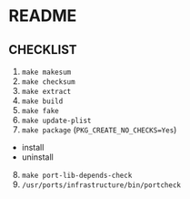 # README #

## CHECKLIST ##

1. `make makesum`
2. `make checksum`
3. `make extract`
4. `make build`
5. `make fake`
6. `make update-plist`
7. `make package` (`PKG_CREATE_NO_CHECKS=Yes`)
  * install
  * uninstall
8. `make port-lib-depends-check`
9. `/usr/ports/infrastructure/bin/portcheck`
